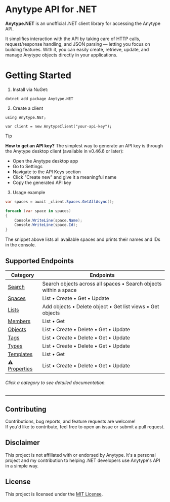 # Anytype API for .NET

**Anytype\.NET** is an unofficial .NET client library for accessing the Anytype API. 

It simplifies interaction with the API by taking care of HTTP calls, request/response handling, and JSON parsing — letting you focus on building features.
With it, you can easily create, retrieve, update, and manage Anytype objects directly in your applications.

# Getting Started

1. Install via NuGet:
```
dotnet add package Anytype.NET
```
2. Create a client
```
using Anytype.NET;

var client = new AnytypeClient("your-api-key");
```
> [!TIP]
> **How to get an API key?**
>The simplest way to generate an API key is through the Anytype desktop client (available in v0.46.6 or later):
>- Open the Anytype desktop app
>- Go to Settings
>- Navigate to the API Keys section
>- Click "Create new" and give it a meaningful name
>- Copy the generated API key

3. Usage example
```csharp
var spaces = await _client.Spaces.GetAllAsync();

foreach (var space in spaces)
{
    Console.WriteLine(space.Name);
	Console.WriteLine(space.Id);
}
```
The snippet above lists all available spaces and prints their names and IDs in the console.


## Supported Endpoints

| Category     | Endpoints |
|--------------|-----------|
| [Search](/docs/search.md)       | Search objects across all spaces • Search objects within a space |
| [Spaces](/docs/spaces.md)       | List • Create • Get • Update |
| [Lists](/docs/lists.md)         | Add objects • Delete object • Get list views • Get objects |
| [Members](/docs/members.md)     | List • Get |
| [Objects](/docs/objects.md)     | List • Create • Delete • Get • Update |
| [Tags](/docs/tags.md)           | List • Create • Delete • Get • Update |
| [Types](/docs/types.md)         | List • Create • Delete • Get • Update |
| [Templates](/docs/templates.md) | List • Get |
| ⚠️ [Properties](/docs/properties.md) | List • Create • Delete • Get • Update |

###### Click a category to see detailed documentation.
---

## Contributing

Contributions, bug reports, and feature requests are welcome!  
If you'd like to contribute, feel free to open an issue or submit a pull request.

## Disclaimer

This project is not affiliated with or endorsed by Anytype. 
It's a personal project and my contribution to helping .NET developers use Anytype's API in a simple way.

## License

This project is licensed under the [MIT License](./LICENSE).